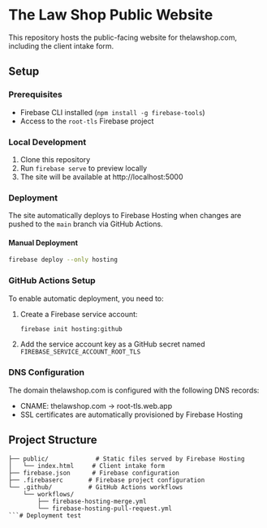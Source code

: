 # The Law Shop Public Website

This repository hosts the public-facing website for thelawshop.com, including the client intake form.

## Setup

### Prerequisites
- Firebase CLI installed (`npm install -g firebase-tools`)
- Access to the `root-tls` Firebase project

### Local Development

1. Clone this repository
2. Run `firebase serve` to preview locally
3. The site will be available at http://localhost:5000

### Deployment

The site automatically deploys to Firebase Hosting when changes are pushed to the `main` branch via GitHub Actions.

#### Manual Deployment
```bash
firebase deploy --only hosting
```

### GitHub Actions Setup

To enable automatic deployment, you need to:

1. Create a Firebase service account:
   ```bash
   firebase init hosting:github
   ```

2. Add the service account key as a GitHub secret named `FIREBASE_SERVICE_ACCOUNT_ROOT_TLS`

### DNS Configuration

The domain thelawshop.com is configured with the following DNS records:
- CNAME: thelawshop.com → root-tls.web.app
- SSL certificates are automatically provisioned by Firebase Hosting

## Project Structure

```
├── public/             # Static files served by Firebase Hosting
│   └── index.html     # Client intake form
├── firebase.json      # Firebase configuration
├── .firebaserc       # Firebase project configuration
└── .github/          # GitHub Actions workflows
    └── workflows/
        ├── firebase-hosting-merge.yml
        └── firebase-hosting-pull-request.yml
```# Deployment test
